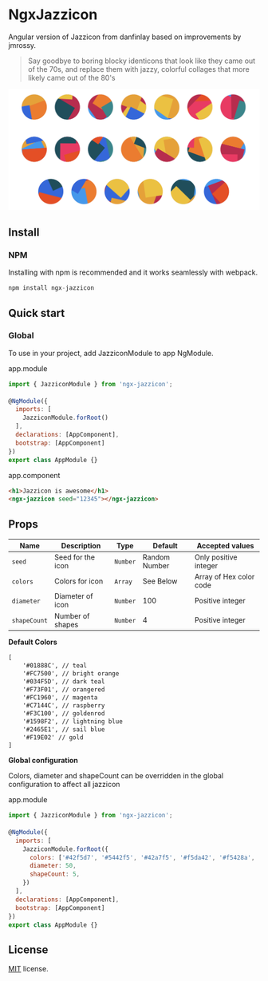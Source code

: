 # NgxJazzicon

Angular version of Jazzicon from danfinlay based on improvements by jmrossy.

> Say goodbye to boring blocky identicons that look like they came out of the 70s, and replace them with jazzy, colorful collages that more likely came out of the 80's

![Jazzicon](https://github.com/Jamforce/ngx-jazzicon/blob/main/public/identicons.png)


## Install

### NPM

Installing with npm is recommended and it works seamlessly with webpack.

```js
npm install ngx-jazzicon
```

## Quick start

### Global

To use in your project, add JazziconModule to app NgModule.

app.module

```js
import { JazziconModule } from 'ngx-jazzicon';

@NgModule({
  imports: [
    JazziconModule.forRoot()
  ],
  declarations: [AppComponent],
  bootstrap: [AppComponent]
})
export class AppModule {}
```

app.component

```html
<h1>Jazzicon is awesome</h1>
<ngx-jazzicon seed="12345"></ngx-jazzicon>
```


## Props

| Name          | Description          | Type         | Default        | Accepted values          |
| ------------- | -------------------- | ------------ | -------------- | ------------------------ |
| `seed`        | Seed for the icon    | `Number`     | Random Number  | Only positive integer    |
| `colors`      | Colors for icon      | `Array`      | See Below      | Array of Hex color code  |
| `diameter`    | Diameter of icon     | `Number`     | 100            | Positive integer         |
| `shapeCount`  | Number of shapes     | `Number`     | 4              | Positive integer         |

**Default Colors**

```
[
    '#01888C', // teal
    '#FC7500', // bright orange
    '#034F5D', // dark teal
    '#F73F01', // orangered
    '#FC1960', // magenta
    '#C7144C', // raspberry
    '#F3C100', // goldenrod
    '#1598F2', // lightning blue
    '#2465E1', // sail blue
    '#F19E02' // gold
]
```
**Global configuration**

Colors, diameter and shapeCount can be overridden in the global configuration to affect all jazzicon

app.module

```js
import { JazziconModule } from 'ngx-jazzicon';

@NgModule({
  imports: [
    JazziconModule.forRoot({
      colors: ['#42f5d7', '#5442f5', '#42a7f5', '#f5da42', '#f5428a', '#f57542'],
      diameter: 50,
      shapeCount: 5,
    })
  ],
  declarations: [AppComponent],
  bootstrap: [AppComponent]
})
export class AppModule {}
```

## License

[MIT](LICENSE) license.
